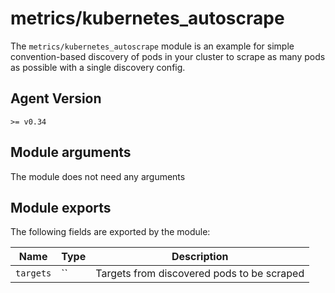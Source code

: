 # metrics/kubernetes_autoscrape

The `metrics/kubernetes_autoscrape` module is an example for simple convention-based discovery of pods in your cluster to
scrape as many pods as possible with a single discovery config.

## Agent Version

`>= v0.34`

## Module arguments

The module does not need any arguments

## Module exports

The following fields are exported by the module:

| Name | Type | Description
| ---- | ---- | -----------
| `targets` | `` | Targets from discovered pods to be scraped
